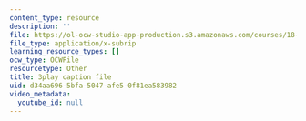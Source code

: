 ```yaml
---
content_type: resource
description: ''
file: https://ol-ocw-studio-app-production.s3.amazonaws.com/courses/18-06sc-linear-algebra-fall-2011/d34aa6965bfa5047afe50f81ea583982_HEQuN0QELSQ.vtt
file_type: application/x-subrip
learning_resource_types: []
ocw_type: OCWFile
resourcetype: Other
title: 3play caption file
uid: d34aa696-5bfa-5047-afe5-0f81ea583982
video_metadata:
  youtube_id: null
---
```

